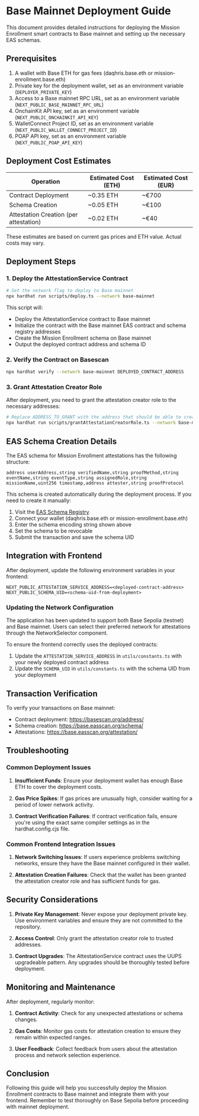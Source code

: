 # Base Mainnet Deployment Guide

This document provides detailed instructions for deploying the Mission Enrollment smart contracts to Base mainnet and setting up the necessary EAS schemas.

## Prerequisites

1. A wallet with Base ETH for gas fees (daqhris.base.eth or mission-enrollment.base.eth)
2. Private key for the deployment wallet, set as an environment variable (`DEPLOYER_PRIVATE_KEY`)
3. Access to a Base mainnet RPC URL, set as an environment variable (`NEXT_PUBLIC_BASE_MAINNET_RPC_URL`)
4. OnchainKit API key, set as an environment variable (`NEXT_PUBLIC_ONCHAINKIT_API_KEY`)
5. WalletConnect Project ID, set as an environment variable (`NEXT_PUBLIC_WALLET_CONNECT_PROJECT_ID`)
6. POAP API key, set as an environment variable (`NEXT_PUBLIC_POAP_API_KEY`)

## Deployment Cost Estimates

| Operation | Estimated Cost (ETH) | Estimated Cost (EUR) |
|-----------|----------------------|----------------------|
| Contract Deployment | ~0.35 ETH | ~€700 |
| Schema Creation | ~0.05 ETH | ~€100 |
| Attestation Creation (per attestation) | ~0.02 ETH | ~€40 |

These estimates are based on current gas prices and ETH value. Actual costs may vary.

## Deployment Steps

### 1. Deploy the AttestationService Contract

```bash
# Set the network flag to deploy to Base mainnet
npx hardhat run scripts/deploy.ts --network base-mainnet
```

This script will:
- Deploy the AttestationService contract to Base mainnet
- Initialize the contract with the Base mainnet EAS contract and schema registry addresses
- Create the Mission Enrollment schema on Base mainnet
- Output the deployed contract address and schema ID

### 2. Verify the Contract on Basescan

```bash
npx hardhat verify --network base-mainnet DEPLOYED_CONTRACT_ADDRESS
```

### 3. Grant Attestation Creator Role

After deployment, you need to grant the attestation creator role to the necessary addresses:

```bash
# Replace ADDRESS_TO_GRANT with the address that should be able to create attestations
npx hardhat run scripts/grantAttestationCreatorRole.ts --network base-mainnet --address ADDRESS_TO_GRANT
```

## EAS Schema Creation Details

The EAS schema for Mission Enrollment attestations has the following structure:

```
address userAddress,string verifiedName,string proofMethod,string eventName,string eventType,string assignedRole,string missionName,uint256 timestamp,address attester,string proofProtocol
```

This schema is created automatically during the deployment process. If you need to create it manually:

1. Visit the [EAS Schema Registry](https://base.easscan.org/schema/create)
2. Connect your wallet (daqhris.base.eth or mission-enrollment.base.eth)
3. Enter the schema encoding string shown above
4. Set the schema to be revocable
5. Submit the transaction and save the schema UID

## Integration with Frontend

After deployment, update the following environment variables in your frontend:

```
NEXT_PUBLIC_ATTESTATION_SERVICE_ADDRESS=<deployed-contract-address>
NEXT_PUBLIC_SCHEMA_UID=<schema-uid-from-deployment>
```

### Updating the Network Configuration

The application has been updated to support both Base Sepolia (testnet) and Base mainnet. Users can select their preferred network for attestations through the NetworkSelector component.

To ensure the frontend correctly uses the deployed contracts:

1. Update the `ATTESTATION_SERVICE_ADDRESS` in `utils/constants.ts` with your newly deployed contract address
2. Update the `SCHEMA_UID` in `utils/constants.ts` with the schema UID from your deployment

## Transaction Verification

To verify your transactions on Base mainnet:

- Contract deployment: https://basescan.org/address/<deployed-contract-address>
- Schema creation: https://base.easscan.org/schema/<schema-uid>
- Attestations: https://base.easscan.org/attestation/<attestation-id>

## Troubleshooting

### Common Deployment Issues

1. **Insufficient Funds**: Ensure your deployment wallet has enough Base ETH to cover the deployment costs.
   
2. **Gas Price Spikes**: If gas prices are unusually high, consider waiting for a period of lower network activity.

3. **Contract Verification Failures**: If contract verification fails, ensure you're using the exact same compiler settings as in the hardhat.config.cjs file.

### Common Frontend Integration Issues

1. **Network Switching Issues**: If users experience problems switching networks, ensure they have the Base mainnet configured in their wallet.

2. **Attestation Creation Failures**: Check that the wallet has been granted the attestation creator role and has sufficient funds for gas.

## Security Considerations

1. **Private Key Management**: Never expose your deployment private key. Use environment variables and ensure they are not committed to the repository.

2. **Access Control**: Only grant the attestation creator role to trusted addresses.

3. **Contract Upgrades**: The AttestationService contract uses the UUPS upgradeable pattern. Any upgrades should be thoroughly tested before deployment.

## Monitoring and Maintenance

After deployment, regularly monitor:

1. **Contract Activity**: Check for any unexpected attestations or schema changes.

2. **Gas Costs**: Monitor gas costs for attestation creation to ensure they remain within expected ranges.

3. **User Feedback**: Collect feedback from users about the attestation process and network selection experience.

## Conclusion

Following this guide will help you successfully deploy the Mission Enrollment contracts to Base mainnet and integrate them with your frontend. Remember to test thoroughly on Base Sepolia before proceeding with mainnet deployment.

